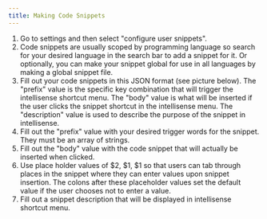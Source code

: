 ```yaml
---
title: Making Code Snippets
---
```

1. Go to settings and then select "configure user snippets". 
2. Code snippets are usually scoped by programming language so search for your desired language in the search bar to add a snippet for it. Or optionally, you can make your snippet global for use in all languages by making a global snippet file.
3. Fill out your code snippets in this JSON format (see picture below). The "prefix" value is the specific key combination that will trigger the intellisense shortcut menu. The "body" value is what will be inserted if the user clicks the snippet shortcut in the intellisense menu. The "description" value is used to describe the purpose of the snippet in intellisense. 
4. Fill out the "prefix" value with your desired trigger words for the snippet. They must be an array of strings. 
5. Fill out the "body" value with the code snippet that will actually be inserted when clicked.
6. Use place holder values of $2, $1, $1 so that users can tab through places in the snippet where they can enter values upon snippet insertion. The colons after these placeholder values set the default value if the user chooses not to enter a value. 
7. Fill out a snippet description that will be displayed in intellisense shortcut menu. 

